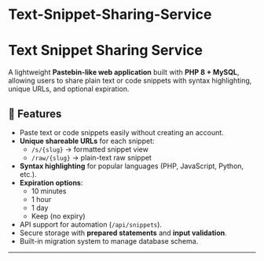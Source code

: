 # Text-Snippet-Sharing-Service
# Text Snippet Sharing Service

A lightweight **Pastebin-like web application** built with **PHP 8 + MySQL**, allowing users to share plain text or code snippets with syntax highlighting, unique URLs, and optional expiration.

## 🚀 Features

- Paste text or code snippets easily without creating an account.
- **Unique shareable URLs** for each snippet:
  - `/s/{slug}` → formatted snippet view
  - `/raw/{slug}` → plain-text raw snippet
- **Syntax highlighting** for popular languages (PHP, JavaScript, Python, etc.).
- **Expiration options**:
  - 10 minutes
  - 1 hour
  - 1 day
  - Keep (no expiry)
- API support for automation (`/api/snippets`).
- Secure storage with **prepared statements** and **input validation**.
- Built-in migration system to manage database schema.

---
